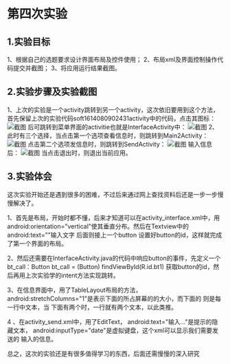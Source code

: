 ﻿# 第四次实验
 
 ## 1.实验目标
1、根据自己的选题要求设计界面布局及控件使用；
2、布局xml及界面控制操作代码提交并截图；
3、将应用运行结果截图。
 
 ## 2.实验步骤及实验截图
 1、上次的实验是一个activity跳转到另一个activity，这次依旧要用到这个方法，首先保留上次的实验代码soft1614080902431activity中的代码，点击其图标：
 ![截图](https://raw.githubusercontent.com/First-lin/android-labs-2018/master/soft1614080902431/应用图标界面soft1614080902431Activity.png)
 后可跳转到菜单界面的activitie也就是InterfaceActivity中：
 ![截图](https://raw.githubusercontent.com/First-lin/android-labs-2018/master/soft1614080902431/菜单选择界面InterfaceActivity.png)
 2、此时有三个选择，当点击第一个选项查看信息时，则跳转到Main2Activity：
  ![截图](https://raw.githubusercontent.com/First-lin/android-labs-2018/master/soft1614080902431/查看信息界面Main2Activity.png)
  点击第二个选项发信息时，则跳转到SendActivity：
   ![截图](https://raw.githubusercontent.com/First-lin/android-labs-2018/master/soft1614080902431/输入信息界面SendActivity.png)
   输入信息后：
   ![截图](https://raw.githubusercontent.com/First-lin/android-labs-2018/master/soft1614080902431/输入信息后截图SendActivity.png)
   当点击退出时，则退出当前应用。
 ## 3.实验体会
 这次实验开始还是遇到很多的困难，不过后来通过网上查找资料后还是一步一步慢慢解决了。
 </p>1、首先是布局，开始时都不懂，后来才知道可以在activity_interface.xml中，用android:orientation="vertical"使其垂直分布。然后在Textview中的 android:text=""输入文字
 后面则接上一个button
 设置好button的id，这样就完成了第一个界面的布局。
 </p>2、然后还需要在InterfaceActivity.java的代码中响应button的事件，先定义一个bt_call：Button bt_call = (Button) findViewById(R.id.bt1)
 获取button的id，然后再用上次实验学的intent方法实现跳转。
 </p>3、在信息界面中，用了TableLayout布局的方法， android:stretchColumns="1"是表示下面的<TableRow>所占屏幕的的大小，而<TableRow>下面的
<TextView>则是每一行中文本，当 <TableRow>下面有两个<TextView>时，一行就有两个文本，以此类推。
</p>4 、在activity_send.xml中，用了EditText， android:text="输入..."是提示的隐藏文本， android:inputType="date"是虚拟键盘，这个xml可以显示我们需要发送的
输入的信息。
</p>总之，这次的实验还是有很多值得学习的东西，后面还需慢慢的深入研究
